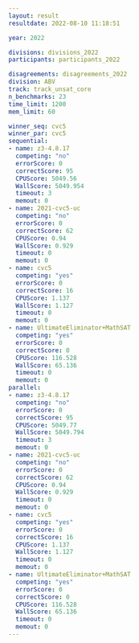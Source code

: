 ```yaml
---
layout: result
resultdate: 2022-08-10 11:18:51

year: 2022

divisions: divisions_2022
participants: participants_2022

disagreements: disagreements_2022
division: ABV
track: track_unsat_core
n_benchmarks: 23
time_limit: 1200
mem_limit: 60

winner_seq: cvc5
winner_par: cvc5
sequential:
- name: z3-4.8.17
  competing: "no"
  errorScore: 0
  correctScore: 95
  CPUScore: 5049.56
  WallScore: 5049.954
  timeout: 3
  memout: 0
- name: 2021-cvc5-uc
  competing: "no"
  errorScore: 0
  correctScore: 62
  CPUScore: 0.94
  WallScore: 0.929
  timeout: 0
  memout: 0
- name: cvc5
  competing: "yes"
  errorScore: 0
  correctScore: 16
  CPUScore: 1.137
  WallScore: 1.127
  timeout: 0
  memout: 0
- name: UltimateEliminator+MathSAT
  competing: "yes"
  errorScore: 0
  correctScore: 0
  CPUScore: 116.528
  WallScore: 65.136
  timeout: 0
  memout: 0
parallel:
- name: z3-4.8.17
  competing: "no"
  errorScore: 0
  correctScore: 95
  CPUScore: 5049.77
  WallScore: 5049.794
  timeout: 3
  memout: 0
- name: 2021-cvc5-uc
  competing: "no"
  errorScore: 0
  correctScore: 62
  CPUScore: 0.94
  WallScore: 0.929
  timeout: 0
  memout: 0
- name: cvc5
  competing: "yes"
  errorScore: 0
  correctScore: 16
  CPUScore: 1.137
  WallScore: 1.127
  timeout: 0
  memout: 0
- name: UltimateEliminator+MathSAT
  competing: "yes"
  errorScore: 0
  correctScore: 0
  CPUScore: 116.528
  WallScore: 65.136
  timeout: 0
  memout: 0
---
```

